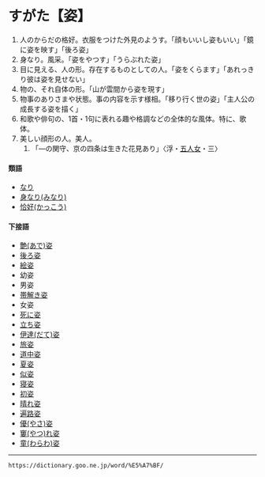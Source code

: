 # すがた【姿】

1.  人のからだの格好。衣服をつけた外見のようす。「顔もいいし姿もいい」「鏡に姿を映す」「後ろ姿」
2.  身なり。風采。「姿をやつす」「うらぶれた姿」
3.  目に見える、人の形。存在するものとしての人。「姿をくらます」「あれっきり彼は姿を見せない」
4.  物の、それ自体の形。「山が雲間から姿を現す」
5.  物事のありさまや状態。事の内容を示す様相。「移り行く世の姿」「主人公の成長する姿を描く」
6.  和歌や俳句の、1首・1句に表れる趣や格調などの全体的な風体。特に、歌体。
7.  美しい顔形の人。美人。    
    1.  「―の関守、京の四条は生きた花見あり」〈浮・[五人女](https://dictionary.goo.ne.jp/word/%E5%A5%BD%E8%89%B2%E4%BA%94%E4%BA%BA%E5%A5%B3/#jn-73472)・三〉
        

#### 類語

-   [なり](https://dictionary.goo.ne.jp/word/%E5%BD%A2_%28%E3%81%AA%E3%82%8A%29/#jn-165321)
-   [身なり(みなり)](https://dictionary.goo.ne.jp/word/%E8%BA%AB%E5%BD%A2/#jn-212957)
-   [恰好(かっこう)](https://dictionary.goo.ne.jp/word/%E6%A0%BC%E5%A5%BD/#jn-42625)

#### 下接語

-   [艶(あで)姿](https://dictionary.goo.ne.jp/word/%E8%89%B6%E5%A7%BF_%28%E3%81%82%E3%81%A7%E3%81%99%E3%81%8C%E3%81%9F%29/#jn-5046)
-   [後ろ姿](https://dictionary.goo.ne.jp/word/%E5%BE%8C%E3%82%8D%E5%A7%BF/#jn-18685)
-   [絵姿](https://dictionary.goo.ne.jp/word/%E7%B5%B5%E5%A7%BF/#jn-23604)
-   幼姿
-   男姿
-   [帯解き姿](https://dictionary.goo.ne.jp/word/%E5%B8%AF%E8%A7%A3%E3%81%8D%E5%A7%BF/#jn-32654)
-   女姿
-   [死に姿](https://dictionary.goo.ne.jp/word/%E6%AD%BB%E3%81%AB%E5%A7%BF/#jn-99475)
-   [立ち姿](https://dictionary.goo.ne.jp/word/%E7%AB%8B%E5%A7%BF/#jn-137007)
-   [伊達(だて)姿](https://dictionary.goo.ne.jp/word/%E4%BC%8A%E9%81%94%E5%A7%BF/#jn-137631)
-   [旅姿](https://dictionary.goo.ne.jp/word/%E6%97%85%E5%A7%BF/#jn-138249)
-   [道中姿](https://dictionary.goo.ne.jp/word/%E9%81%93%E4%B8%AD%E5%A7%BF/#jn-156396)
-   [夏姿](https://dictionary.goo.ne.jp/word/%E5%A4%8F%E5%A7%BF/#jn-164240)
-   [似姿](https://dictionary.goo.ne.jp/word/%E4%BC%BC%E5%A7%BF/#jn-167116)
-   [寝姿](https://dictionary.goo.ne.jp/word/%E5%AF%9D%E5%A7%BF/#jn-170078)
-   [初姿](https://dictionary.goo.ne.jp/word/%E5%88%9D%E5%A7%BF/#jn-177555)
-   [晴れ姿](https://dictionary.goo.ne.jp/word/%E6%99%B4%E5%A7%BF/#jn-180564)
-   [遍路姿](https://dictionary.goo.ne.jp/word/%E9%81%8D%E8%B7%AF%E5%A7%BF/#jn-200743)
-   [優(やさ)姿](https://dictionary.goo.ne.jp/word/%E5%84%AA%E5%A7%BF/#jn-221724)
-   [窶(やつ)れ姿](https://dictionary.goo.ne.jp/word/%E7%AA%B6%E3%82%8C%E5%A7%BF/#jn-222232)
-   [童(わらわ)姿](https://dictionary.goo.ne.jp/word/%E7%AB%A5%E5%A7%BF/#jn-238742)

---
`https://dictionary.goo.ne.jp/word/%E5%A7%BF/`
